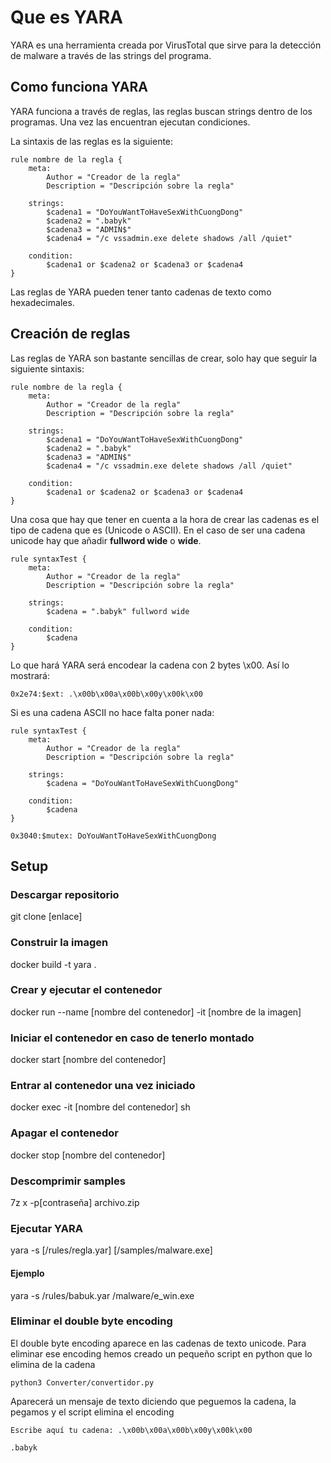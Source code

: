 # Que es YARA

YARA es una herramienta creada por VirusTotal que sirve para la detección de malware a través de las strings del programa.

## Como funciona YARA

YARA funciona a través de reglas, las reglas buscan strings dentro de los programas. Una vez las encuentran ejecutan condiciones.

La sintaxis de las reglas es la siguiente:

```
rule nombre de la regla {
    meta:
        Author = "Creador de la regla"
        Description = "Descripción sobre la regla" 

    strings:
        $cadena1 = "DoYouWantToHaveSexWithCuongDong" 
        $cadena2 = ".babyk" 
        $cadena3 = "ADMIN$" 
        $cadena4 = "/c vssadmin.exe delete shadows /all /quiet"

    condition:
        $cadena1 or $cadena2 or $cadena3 or $cadena4
}
```

Las reglas de YARA pueden tener tanto cadenas de texto como hexadecimales.

## Creación de reglas

Las reglas de YARA son bastante sencillas de crear, solo hay que seguir la siguiente sintaxis:

```
rule nombre de la regla {
    meta:
        Author = "Creador de la regla"
        Description = "Descripción sobre la regla" 

    strings:
        $cadena1 = "DoYouWantToHaveSexWithCuongDong" 
        $cadena2 = ".babyk" 
        $cadena3 = "ADMIN$" 
        $cadena4 = "/c vssadmin.exe delete shadows /all /quiet" 

    condition:
        $cadena1 or $cadena2 or $cadena3 or $cadena4
}
```

Una cosa que hay que tener en cuenta a la hora de crear las cadenas es el tipo de cadena que es (Unicode o ASCII). En el caso de ser una cadena unicode hay que añadir **fullword wide** o **wide**.

```
rule syntaxTest {
    meta:
        Author = "Creador de la regla"
        Description = "Descripción sobre la regla" 

    strings: 
        $cadena = ".babyk" fullword wide

    condition:
        $cadena
}
```

Lo que hará YARA será encodear la cadena con 2 bytes \x00. Así lo mostrará:

`0x2e74:$ext: .\x00b\x00a\x00b\x00y\x00k\x00`

Si es una cadena ASCII no hace falta poner nada:

```
rule syntaxTest {
    meta:
        Author = "Creador de la regla"
        Description = "Descripción sobre la regla" 

    strings: 
        $cadena = "DoYouWantToHaveSexWithCuongDong"

    condition:
        $cadena
}
```

`0x3040:$mutex: DoYouWantToHaveSexWithCuongDong`

## Setup

### Descargar repositorio

git clone [enlace]

### Construir la imagen

docker build -t yara .

### Crear y ejecutar el contenedor

docker run --name [nombre del contenedor] -it [nombre de la imagen]

### Iniciar el contenedor en caso de tenerlo montado

docker start [nombre del contenedor]

### Entrar al contenedor una vez iniciado

docker exec -it [nombre del contenedor] sh

### Apagar el contenedor

docker stop [nombre del contenedor]

### Descomprimir samples

7z x -p[contraseña] archivo.zip

### Ejecutar YARA

yara -s [/rules/regla.yar] [/samples/malware.exe]

#### Ejemplo

yara -s /rules/babuk.yar /malware/e_win.exe

### Eliminar el double byte encoding

El double byte encoding aparece en las cadenas de texto unicode. Para eliminar ese encoding hemos creado un pequeño script en python que lo elimina de la cadena

`python3 Converter/convertidor.py`

Aparecerá un mensaje de texto diciendo que peguemos la cadena, la pegamos y el script elimina el encoding

`Escribe aquí tu cadena: .\x00b\x00a\x00b\x00y\x00k\x00`

`.babyk`
